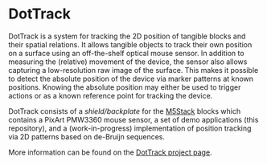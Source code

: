 # DotTrack

DotTrack is a system for tracking the 2D position of tangible blocks and their spatial relations. 
It allows tangible objects to track their own position on a surface using an off-the-shelf optical mouse sensor.
In addition to measuring the (relative) movement of the device, the sensor also allows capturing a low-resolution raw image of the surface. 
This makes it possible to detect the absolute position of the device via marker patterns at known positions.
Knowing the absolute position may either be used to trigger actions or as a known reference point for tracking the device.

DotTrack consists of a *shield/backplate* for the [M5Stack](http://www.m5stack.com/) blocks which contains a PixArt PMW3360 mouse sensor, a set of demo applications (this repository), and a (work-in-progress) implementation of position tracking via 2D patterns based on de-Bruijn sequences.

More information can be found on the [DotTrack project page](https://hci.ur.de/projects/dottrack).
